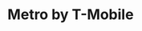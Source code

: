 ---
title: "Metro by T-Mobile"
url: /jamaica/metro-by-t-mobile-sutphin-boulevard/
shop: mobile phone
---